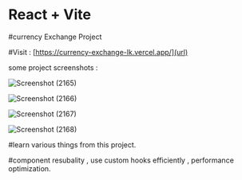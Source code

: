 # React + Vite

#currency Exchange Project 

#Visit :  [https://currency-exchange-lk.vercel.app/](url)

some project screenshots :


![Screenshot (2165)](https://github.com/Lucky-Kashyap/currency-exchange/assets/88204554/8532e329-a6ba-4ebb-84ca-2cb4b8e27c02)

![Screenshot (2166)](https://github.com/Lucky-Kashyap/currency-exchange/assets/88204554/e6c3eb9f-8489-4e4e-bde8-b79e2dacb3ac)


![Screenshot (2167)](https://github.com/Lucky-Kashyap/currency-exchange/assets/88204554/e84ecf1c-eb19-4ec3-84fd-147c3dbda76e)



![Screenshot (2168)](https://github.com/Lucky-Kashyap/currency-exchange/assets/88204554/f8e6762f-f5b2-44e6-8209-a90972c2251d)


#learn various things from this project.

#component resubality , use custom hooks efficiently , performance optimization.


